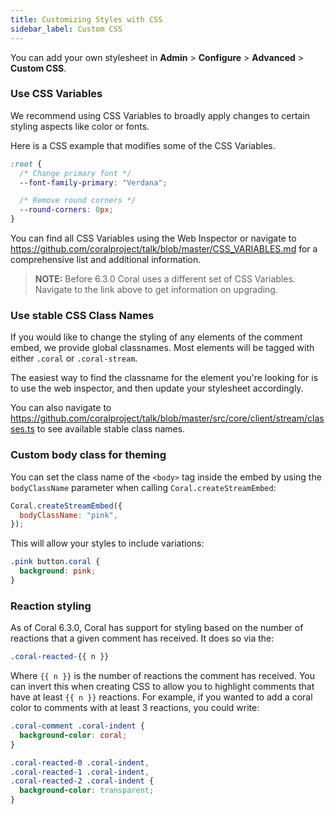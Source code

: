 ```yaml
---
title: Customizing Styles with CSS
sidebar_label: Custom CSS
---
```


You can add your own stylesheet in **Admin** > **Configure** > **Advanced** > **Custom CSS**.

### Use CSS Variables

We recommend using CSS Variables to broadly apply changes to certain styling aspects like color or fonts.

Here is a CSS example that modifies some of the CSS Variables.

```css
:root {
  /* Change primary font */
  --font-family-primary: "Verdana";

  /* Remove round corners */
  --round-corners: 0px;
}
```

You can find all CSS Variables using the Web Inspector or navigate to https://github.com/coralproject/talk/blob/master/CSS_VARIABLES.md for a comprehensive list and additional information.

> **NOTE:** Before 6.3.0 Coral uses a different set of CSS Variables. Navigate to the link above to get information on upgrading.

### Use stable CSS Class Names

If you would like to change the styling of any elements of the comment embed, we provide global classnames. Most elements will be tagged with either `.coral` or `.coral-stream`.

The easiest way to find the classname for the element you're looking for is to use the web inspector, and then update your stylesheet accordingly.

You can also navigate to https://github.com/coralproject/talk/blob/master/src/core/client/stream/classes.ts to see available stable class names.

### Custom body class for theming

You can set the class name of the `<body>` tag inside the embed by using the `bodyClassName` parameter when calling `Coral.createStreamEmbed`:

```js
Coral.createStreamEmbed({
  bodyClassName: "pink",
});
```

This will allow your styles to include variations:

```css
.pink button.coral {
  background: pink;
}
```

### Reaction styling

As of Coral 6.3.0, Coral has support for styling based on the number of
reactions that a given comment has received. It does so via the:

```css
.coral-reacted-{{ n }}
```

Where `{{ n }}` is the number of reactions the comment has received. You can
invert this when creating CSS to allow you to highlight comments that have at
least `{{ n }}` reactions. For example, if you wanted to add a coral color to
comments with at least 3 reactions, you could write:

```css
.coral-comment .coral-indent {
  background-color: coral;
}

.coral-reacted-0 .coral-indent,
.coral-reacted-1 .coral-indent,
.coral-reacted-2 .coral-indent {
  background-color: transparent;
}
```
